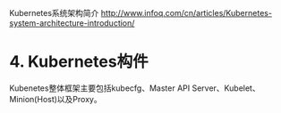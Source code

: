 

Kubernetes系统架构简介 
http://www.infoq.com/cn/articles/Kubernetes-system-architecture-introduction/

# 4. Kubernetes构件

Kubenetes整体框架主要包括kubecfg、Master API Server、Kubelet、Minion(Host)以及Proxy。